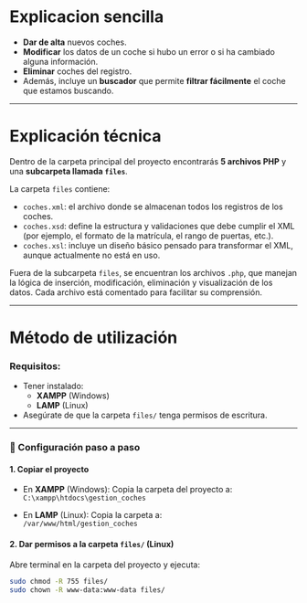 # Explicacion sencilla
- **Dar de alta** nuevos coches.
- **Modificar** los datos de un coche si hubo un error o si ha cambiado alguna información.
- **Eliminar** coches del registro.
- Además, incluye un **buscador** que permite **filtrar fácilmente** el coche que estamos buscando.

---

# Explicación técnica

Dentro de la carpeta principal del proyecto encontrarás **5 archivos PHP** y una **subcarpeta llamada `files`**.

La carpeta `files` contiene:

- `coches.xml`: el archivo donde se almacenan todos los registros de los coches.
- `coches.xsd`: define la estructura y validaciones que debe cumplir el XML (por ejemplo, el formato de la matrícula, el rango de puertas, etc.).
- `coches.xsl`: incluye un diseño básico pensado para transformar el XML, aunque actualmente no está en uso.

Fuera de la subcarpeta `files`, se encuentran los archivos `.php`, que manejan la lógica de inserción, modificación, eliminación y visualización de los datos. Cada archivo está comentado para facilitar su comprensión.

---

# Método de utilización 

### Requisitos:

- Tener instalado:
  - **XAMPP** (Windows)
  - **LAMP** (Linux)
- Asegúrate de que la carpeta `files/` tenga permisos de escritura.

---

### 🧰 Configuración paso a paso

#### 1. Copiar el proyecto

- En **XAMPP** (Windows):
  Copia la carpeta del proyecto a:  
  `C:\xampp\htdocs\gestion_coches`

- En **LAMP** (Linux):
  Copia la carpeta a:  
  `/var/www/html/gestion_coches`

#### 2. Dar permisos a la carpeta `files/` (Linux)

Abre terminal en la carpeta del proyecto y ejecuta:

```bash
sudo chmod -R 755 files/
sudo chown -R www-data:www-data files/

